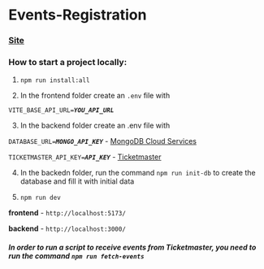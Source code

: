 # Events-Registration

### [Site](https://events-registration-blush.vercel.app/events/)

### How to start a project locally:
1) `npm run install:all`

2) In the frontend folder create an `.env` file with

`VITE_BASE_API_URL=`***`YOU_API_URL`***

3) In the backend folder create an .env file with

`DATABASE_URL=`***`MONGO_API_KEY`*** - [MongoDB Cloud Services](https://www.mongodb.com/products/platform/cloud)

`TICKETMASTER_API_KEY=`***`API_KEY`*** - [Ticketmaster](https://developer.ticketmaster.com/)

4) In the backedn folder, run the command `npm run init-db` to create the database and fill it with initial data

5) `npm run dev`

**frontend** - `http://localhost:5173/`

**backend** - `http://localhost:3000/`

##### In order to run a script to receive events from *Ticketmaster*, you need to run the command `npm run fetch-events`
